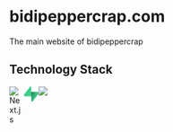 # bidipeppercrap.com

The main website of bidipeppercrap

## Technology Stack
[<img align="left" width="26px" src="https://assets.vercel.com/image/upload/v1607554385/repositories/next-js/next-logo.png" alt="Next.js">][nextjs]
[<img align="left" width="26px" src="https://raw.githubusercontent.com/supabase/supabase/master/www/public/brand-assets/supabase-logo-icon.svg" alt="supabase">][supabase]
[<img align="left" width="26px" src="https://workers.cloudflare.com/resources/logo/logo.svg">][cloudflare-worker]

[nextjs]: https://nextjs.org/
[supabase]: https://supabase.io/
[cloudflare-worker]: https://workers.cloudflare.com/
